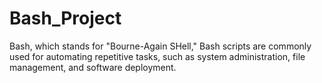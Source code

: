 # Bash_Project
Bash, which stands for "Bourne-Again SHell,"
Bash scripts are commonly used for automating repetitive tasks, such as system administration, file management, and software deployment.

 
